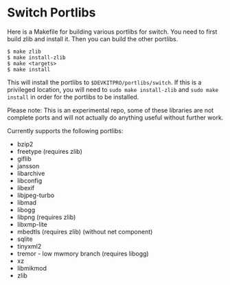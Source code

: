 Switch Portlibs
============

Here is a Makefile for building various portlibs for switch. You need to first
build zlib and install it. Then you can build the other portlibs.

    $ make zlib
    $ make install-zlib
    $ make <targets>
    $ make install

This will install the portlibs to `$DEVKITPRO/portlibs/switch`. If this is a
privileged location, you will need to `sudo make install-zlib` and `sudo make
install` in order for the portlibs to be installed.

Please note: This is an experimental repo, some of these libraries are not
complete ports and will not actually do anything useful without further work.

Currently supports the following portlibs:

* bzip2
* freetype (requires zlib)
* giflib
* jansson
* libarchive
* libconfig
* libexif
* libjpeg-turbo
* libmad
* libogg
* libpng (requires zlib)
* libxmp-lite
* mbedtls (requires zlib) (without net component)
* sqlite
* tinyxml2
* tremor - low mwmory branch (requires libogg)
* xz
* libmikmod
* zlib
